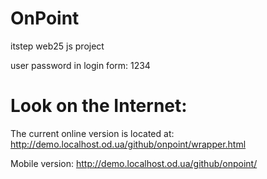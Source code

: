 # OnPoint
itstep web25 js project

user password in login form: 1234

# Look on the Internet:
The current online version is located at: http://demo.localhost.od.ua/github/onpoint/wrapper.html

Mobile version: http://demo.localhost.od.ua/github/onpoint/
